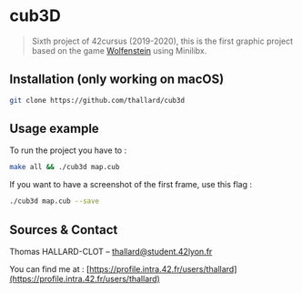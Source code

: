 # cub3D
> Sixth project of 42cursus (2019-2020), this is the first graphic project based on the game [Wolfenstein](http://users.atw.hu/wolf3d/) using Minilibx.

## Installation (only working on macOS)

```sh
git clone https://github.com/thallard/cub3d
```

## Usage example

To run the project you have to :
```sh
make all && ./cub3d map.cub
```
If you want to have a screenshot of the first frame, use this flag :
```sh
./cub3d map.cub --save
```
## Sources & Contact

Thomas HALLARD-CLOT – thallard@student.42lyon.fr

You can find me at :
[https://profile.intra.42.fr/users/thallard](https://profile.intra.42.fr/users/thallard)
